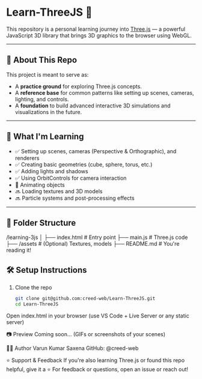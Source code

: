 # Learn-ThreeJS 🚀

This repository is a personal learning journey into [Three.js](https://threejs.org/) — a powerful JavaScript 3D library that brings 3D graphics to the browser using WebGL.

---

## 📌 About This Repo

This project is meant to serve as:

- A **practice ground** for exploring Three.js concepts.
- A **reference base** for common patterns like setting up scenes, cameras, lighting, and controls.
- A **foundation** to build advanced interactive 3D simulations and visualizations in the future.

---

## 🧠 What I'm Learning

- ✅ Setting up scenes, cameras (Perspective & Orthographic), and renderers  
- ✅ Creating basic geometries (cube, sphere, torus, etc.)
- ✅ Adding lights and shadows  
- ✅ Using OrbitControls for camera interaction  
- 🔄 Animating objects  
- 🔜 Loading textures and 3D models  
- 🔜 Particle systems and post-processing effects  

---

## 📁 Folder Structure

/learning-3js
│
├── index.html # Entry point
├── main.js # Three.js code
├── /assets # (Optional) Textures, models
├── README.md # You're reading it!

## 🛠 Setup Instructions

1. Clone the repo  
   ```bash
   git clone git@github.com:creed-web/Learn-ThreeJS.git
   cd Learn-ThreeJS
Open index.html in your browser (use VS Code + Live Server or any static server)

📷 Preview
Coming soon... (GIFs or screenshots of your scenes)

🧑‍💻 Author
Varun Kumar Saxena
GitHub: @creed-web

⭐️ Support & Feedback
If you're also learning Three.js or found this repo helpful, give it a ⭐️
For feedback or questions, open an issue or reach out!

